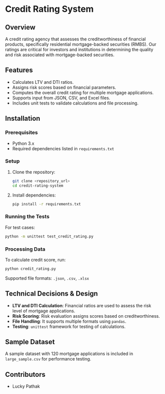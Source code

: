 # Credit Rating System

## Overview

A credit rating agency that assesses the creditworthiness of financial products, specifically residential mortgage-backed securities (RMBS). Our ratings are critical for investors and institutions in determining the quality and risk associated with mortgage-backed securities.

## Features

- Calculates LTV and DTI ratios.
- Assigns risk scores based on financial parameters.
- Computes the overall credit rating for multiple mortgage applications.
- Supports input from JSON, CSV, and Excel files.
- Includes unit tests to validate calculations and file processing.

## Installation

### Prerequisites

- Python 3.x
- Required dependencies listed in `requirements.txt`

### Setup

1. Clone the repository:
   ```sh
   git clone <repository_url>
   cd credit-rating-system
   ```
2. Install dependencies:
   ```sh
   pip install -r requirements.txt
   ```


### Running the Tests

For test cases:

```sh
python -m unittest test_credit_rating.py
```

### Processing Data

To calculate credit score, run:

```sh
python credit_rating.py 
```

Supported file formats: `.json`, `.csv`, `.xlsx`

## Technical Decisions & Design

- **LTV and DTI Calculation**: Financial ratios are used to assess the risk level of mortgage applications.
- **Risk Scoring**: Risk evaluation assigns scores based on creditworthiness.
- **File Handling**: It supports multiple formats using `pandas`.
- **Testing**: `unittest` framework for testing of calculations.

## Sample Dataset

A sample dataset with 120 mortgage applications is included in `large_sample.csv` for performance testing.

## Contributors

- Lucky Pathak

